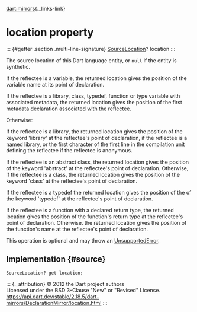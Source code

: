 [dart:mirrors](../../dart-mirrors/dart-mirrors-library){._links-link}

location property
=================

::: {#getter .section .multi-line-signature}
[SourceLocation](../sourcelocation-class)? location
:::

The source location of this Dart language entity, or `null` if the
entity is synthetic.

If the reflectee is a variable, the returned location gives the position
of the variable name at its point of declaration.

If the reflectee is a library, class, typedef, function or type variable
with associated metadata, the returned location gives the position of
the first metadata declaration associated with the reflectee.

Otherwise:

If the reflectee is a library, the returned location gives the position
of the keyword \'library\' at the reflectee\'s point of declaration, if
the reflectee is a named library, or the first character of the first
line in the compilation unit defining the reflectee if the reflectee is
anonymous.

If the reflectee is an abstract class, the returned location gives the
position of the keyword \'abstract\' at the reflectee\'s point of
declaration. Otherwise, if the reflectee is a class, the returned
location gives the position of the keyword \'class\' at the reflectee\'s
point of declaration.

If the reflectee is a typedef the returned location gives the position
of the of the keyword \'typedef\' at the reflectee\'s point of
declaration.

If the reflectee is a function with a declared return type, the returned
location gives the position of the function\'s return type at the
reflectee\'s point of declaration. Otherwise. the returned location
gives the position of the function\'s name at the reflectee\'s point of
declaration.

This operation is optional and may throw an
[UnsupportedError](../../dart-core/unsupportederror-class).

Implementation {#source}
--------------

``` {.language-dart data-language="dart"}
SourceLocation? get location;
```

::: {._attribution}
© 2012 the Dart project authors\
Licensed under the BSD 3-Clause \"New\" or \"Revised\" License.\
<https://api.dart.dev/stable/2.18.5/dart-mirrors/DeclarationMirror/location.html>
:::
